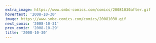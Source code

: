 ```yaml
---
extra_image: https://www.smbc-comics.com/comics/20081030after.gif
hovertext: '2008-10-30'
image: https://www.smbc-comics.com/comics/20081030.gif
next_comic: '2008-10-31'
prev_comic: '2008-10-29'
title: '2008-10-30'
---
```


